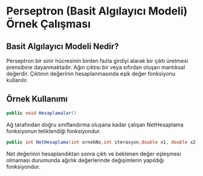 # Perseptron (Basit Algılayıcı Modeli) Örnek Çalışması

## Basit Algılayıcı Modeli Nedir?
Perseptron bir sinir hücresinin birden fazla girdiyi alarak bir çıktı üretmesi prensibine dayanmaktadır. Ağın çıktısı bir veya sıfırdan oluşan mantıksal değerdir. Çıktının değerinin hesaplanmasında eşik değer fonksiyonu kullanılır.

## Örnek Kullanımı

```c#
public void Hesaplamalar()
```
Ağ tarafından doğru sınıflandırma oluşana kadar çalışan NetHesaplama fonksiyonun tetiklendiği fonksiyondur.

```c#
public int NetHesaplama(int ornekNo,int iterasyon,double x1, double x2, double w1,double w2, double ogrenme,double beklenen)
```
Net değerinin hesaplandıktan sonra çıktı ve beklenen değer eşleşmesi olmaması durumunda ağırlık değerlerinde değişimlerin yapıldığı fonksiyondur.
